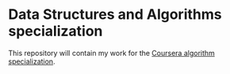 # Data Structures and Algorithms specialization

This repository will contain my work for the [Coursera algorithm specialization](https://www.coursera.org/specializations/data-structures-algorithms).


